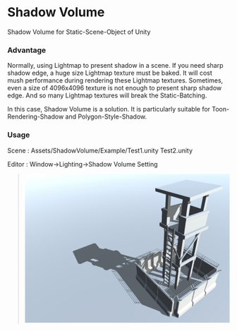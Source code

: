 # Shadow Volume

Shadow Volume for Static-Scene-Object of Unity

### Advantage

Normally, using Lightmap to present shadow in a scene. If you need sharp shadow edge, a huge size Lightmap texture must be baked. It will cost mush performance during rendering these Lightmap textures. Sometimes, even a size of 4096x4096 texture is not enough to present sharp shadow edge. And so many Lightmap textures will break the Static-Batching.

In this case, Shadow Volume is a solution. It is particularly suitable for Toon-Rendering-Shadow and Polygon-Style-Shadow.

### Usage

Scene : Assets/ShadowVolume/Example/Test1.unity Test2.unity

Editor : Window->Lighting->Shadow Volume Setting

> ![img](Screenshot.jpg)
